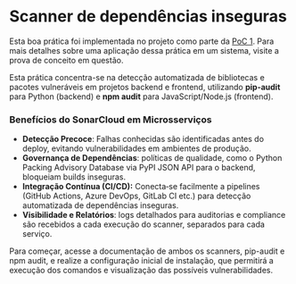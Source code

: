 # Scanner de dependências inseguras

Esta boa prática foi implementada no projeto como parte da [PoC 1](../provas-de-conceito/poc-1-containerizacao-e-ci-cd.md). Para mais detalhes sobre uma aplicação dessa prática em um sistema, visite a prova de conceito em questão.

Esta prática concentra-se na detecção automatizada de bibliotecas e pacotes vulneráveis em projetos backend e frontend, utilizando **pip-audit** para Python (backend) e **npm audit** para JavaScript/Node.js (frontend).

### Benefícios do SonarCloud em Microsserviços

* **Detecção Precoce**: Falhas conhecidas são identificadas antes do deploy, evitando vulnerabilidades em ambientes de produção.
* **Governança de Dependências**: políticas de qualidade, como o Python Packing Advisory Database via PyPI JSON API para o backend, bloqueiam builds inseguras.
* **Integração Contínua (CI/CD):** Conecta‑se facilmente a pipelines (GitHub Actions, Azure DevOps, GitLab CI etc.) para detecção automatizada de dependências inseguras.
* **Visibilidade e Relatórios**: logs detalhados para auditorias e compliance são recebidos a cada execução do scanner, separados para cada serviço.

Para começar, acesse a documentação de ambos os scanners, pip-audit e npm audit, e realize a configuração inicial de instalação, que permitirá a execução dos comandos e visualização das possíveis vulnerabilidades.
